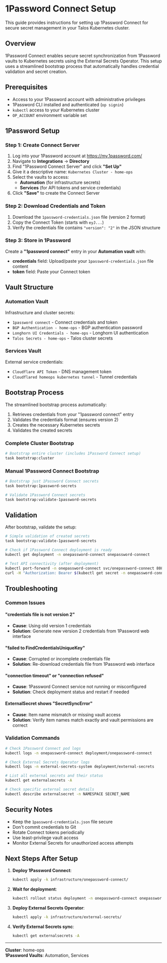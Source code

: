 # 1Password Connect Setup

This guide provides instructions for setting up 1Password Connect for secure secret management in your Talos Kubernetes cluster.

## Overview

1Password Connect enables secure secret synchronization from 1Password vaults to Kubernetes secrets using the External Secrets Operator. This setup uses a streamlined bootstrap process that automatically handles credential validation and secret creation.

## Prerequisites

- Access to your 1Password account with administrative privileges
- 1Password CLI installed and authenticated (`op signin`)
- `kubectl` access to your Kubernetes cluster
- `OP_ACCOUNT` environment variable set

## 1Password Setup

### Step 1: Create Connect Server

1. Log into your 1Password account at https://my.1password.com/
2. Navigate to **Integrations** → **Directory**
3. Find "1Password Connect Server" and click **"Set Up"**
4. Give it a descriptive name: `Kubernetes Cluster - home-ops`
5. Select the vaults to access:
   - **Automation** (for infrastructure secrets)
   - **Services** (for API tokens and service credentials)
6. Click **"Save"** to create the Connect Server

### Step 2: Download Credentials and Token

1. Download the `1password-credentials.json` file (version 2 format)
2. Copy the Connect Token (starts with `eyJ...`)
3. Verify the credentials file contains `"version": "2"` in the JSON structure

### Step 3: Store in 1Password

Create a **"1password connect"** entry in your **Automation vault** with:

- **credentials** field: Upload/paste your `1password-credentials.json` file content
- **token** field: Paste your Connect token

## Vault Structure

### Automation Vault

Infrastructure and cluster secrets:

- `1password connect` - Connect credentials and token
- `BGP Authentication - home-ops` - BGP authentication password
- `Longhorn UI Credentials - home-ops` - Longhorn UI authentication
- `Talos Secrets - home-ops` - Talos cluster secrets

### Services Vault

External service credentials:

- `Cloudflare API Token` - DNS management token
- `Cloudflared homeops kubernetes tunnel` - Tunnel credentials

## Bootstrap Process

The streamlined bootstrap process automatically:

1. Retrieves credentials from your "1password connect" entry
2. Validates the credentials format (ensures version 2)
3. Creates the necessary Kubernetes secrets
4. Validates the created secrets

### Complete Cluster Bootstrap

```bash
# Bootstrap entire cluster (includes 1Password Connect setup)
task bootstrap:cluster
```

### Manual 1Password Connect Bootstrap

```bash
# Bootstrap just 1Password Connect secrets
task bootstrap:1password-secrets

# Validate 1Password Connect secrets
task bootstrap:validate-1password-secrets
```

## Validation

After bootstrap, validate the setup:

```bash
# Simple validation of created secrets
task bootstrap:validate-1password-secrets

# Check if 1Password Connect deployment is ready
kubectl get deployment -n onepassword-connect onepassword-connect

# Test API connectivity (after deployment)
kubectl port-forward -n onepassword-connect svc/onepassword-connect 8080:8080 &
curl -H "Authorization: Bearer $(kubectl get secret -n onepassword-connect onepassword-connect-token -o jsonpath='{.data.token}' | base64 -d)" http://localhost:8080/v1/health
```

## Troubleshooting

### Common Issues

#### "credentials file is not version 2"

- **Cause**: Using old version 1 credentials
- **Solution**: Generate new version 2 credentials from 1Password web interface

#### "failed to FindCredentialsUniqueKey"

- **Cause**: Corrupted or incomplete credentials file
- **Solution**: Re-download credentials file from 1Password web interface

#### "connection timeout" or "connection refused"

- **Cause**: 1Password Connect service not running or misconfigured
- **Solution**: Check deployment status and restart if needed

#### ExternalSecret shows "SecretSyncError"

- **Cause**: Item name mismatch or missing vault access
- **Solution**: Verify item names match exactly and vault permissions are correct

### Validation Commands

```bash
# Check 1Password Connect pod logs
kubectl logs -n onepassword-connect deployment/onepassword-connect

# Check External Secrets Operator logs
kubectl logs -n external-secrets-system deployment/external-secrets

# List all external secrets and their status
kubectl get externalsecrets -A

# Check specific external secret details
kubectl describe externalsecret -n NAMESPACE SECRET_NAME
```

## Security Notes

- Keep the `1password-credentials.json` file secure
- Don't commit credentials to Git
- Rotate Connect tokens periodically
- Use least-privilege vault access
- Monitor External Secrets for unauthorized access attempts

## Next Steps After Setup

1. **Deploy 1Password Connect**:

   ```bash
   kubectl apply -k infrastructure/onepassword-connect/
   ```

2. **Wait for deployment**:

   ```bash
   kubectl rollout status deployment -n onepassword-connect onepassword-connect
   ```

3. **Deploy External Secrets Operator**:

   ```bash
   kubectl apply -k infrastructure/external-secrets/
   ```

4. **Verify External Secrets sync**:
   ```bash
   kubectl get externalsecrets -A
   ```

---

**Cluster**: home-ops  
**1Password Vaults**: Automation, Services
